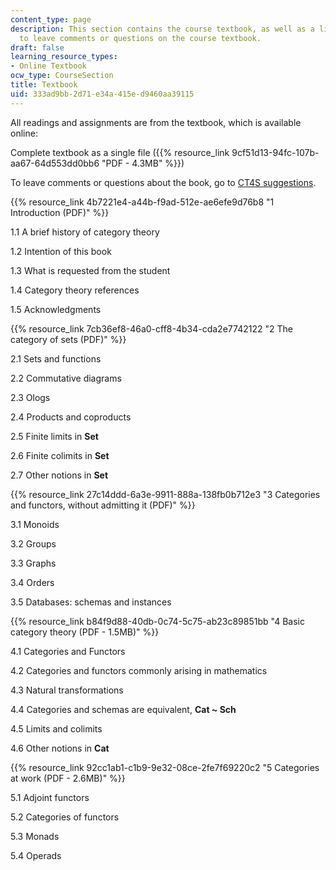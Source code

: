 ```yaml
---
content_type: page
description: This section contains the course textbook, as well as a link to a site
  to leave comments or questions on the course textbook.
draft: false
learning_resource_types:
- Online Textbook
ocw_type: CourseSection
title: Textbook
uid: 333ad9bb-2d71-e34a-415e-d9460aa39115
---
```

All readings and assignments are from the textbook, which is available online:

Complete textbook as a single file ({{% resource_link 9cf51d13-94fc-107b-aa67-64d553dd0bb6 "PDF - 4.3MB" %}})

To leave comments or questions about the book, go to [CT4S suggestions](https://docs.google.com/document/d/1J2AGqTTBRenZyeUnFvCbXnFVjK5zzEFzMRS245M4wAc/edit?pli=1).

{{% resource_link 4b7221e4-a44b-f9ad-512e-ae6efe9d76b8 "1 Introduction (PDF)" %}} 

1.1 A brief history of category theory

1.2 Intention of this book

1.3 What is requested from the student

1.4 Category theory references

1.5 Acknowledgments

{{% resource_link 7cb36ef8-46a0-cff8-4b34-cda2e7742122 "2 The category of sets (PDF)" %}} 

2.1 Sets and functions

2.2 Commutative diagrams

2.3 Ologs

2.4 Products and coproducts

2.5 Finite limits in **Set**

2.6 Finite colimits in **Set**

2.7 Other notions in **Set**

{{% resource_link 27c14ddd-6a3e-9911-888a-138fb0b712e3 "3 Categories and functors, without admitting it (PDF)" %}}

3.1 Monoids

3.2 Groups

3.3 Graphs

3.4 Orders

3.5 Databases: schemas and instances

{{% resource_link b84f9d88-40db-0c74-5c75-ab23c89851bb "4 Basic category theory (PDF - 1.5MB)" %}} 

4.1 Categories and Functors

4.2 Categories and functors commonly arising in mathematics

4.3 Natural transformations

4.4 Categories and schemas are equivalent, **Cat ~ Sch**

4.5 Limits and colimits

4.6 Other notions in **Cat**

{{% resource_link 92cc1ab1-c1b9-9e32-08ce-2fe7f69220c2 "5 Categories at work (PDF - 2.6MB)" %}} 

5.1 Adjoint functors

5.2 Categories of functors

5.3 Monads

5.4 Operads